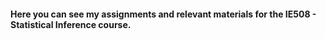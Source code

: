 #### Here you can see my assignments and relevant materials for the IE508 - Statistical Inference course.


